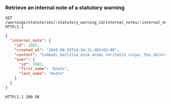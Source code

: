 ### Retrieve an internal note of a statutory warning

```http
GET /warnings/statutories/:statutory_warning_id/internal_notes/:internal_note_id HTTP/1.1
```

```json
{
  "internal_note": {
    "id": 1007,
    "created_at": "2016-08-29T14:44:31.483+02:00",
    "content": "Commodi mollitia enim animi veritatis culpa. Eos dolorem nulla",
    "user": {
      "id": 1002,
      "first_name": "Anaïs",
      "last_name": "Andre"
    }
  }
}
```

```http
HTTP/1.1 200 OK
```
